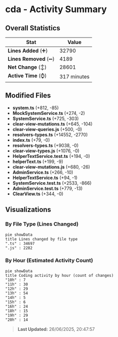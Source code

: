 # cda - Activity Summary 

## Overall Statistics

| Stat                   | Value                                                             |
| ---------------------- | ----------------------------------------------------------------- |
| **Lines Added** (➕)   | 32790                                          |
| **Lines Removed** (➖) | 4189                                        |
| **Net Change** (↕)    | 28601                |
| **Active Time** (⌚)   | 317 minutes |


## Modified Files
- **system.ts** (+812, -85)
- **MockSystemService.ts** (+274, -2)
- **SystemService.ts** (+725, -303)
- **clear-view-mutations.ts** (+645, -104)
- **clear-view-queries.js** (+500, -0)
- **resolvers-types.ts** (+14552, -2770)
- **index.ts** (+79, -0)
- **resolvers-types.ts** (+9038, -0)
- **clear-view-types.js** (+1076, -0)
- **HelperTextService.test.ts** (+194, -0)
- **helperText.ts** (+199, -9)
- **clear-view-mutations.js** (+680, -26)
- **AdminService.ts** (+266, -10)
- **HelperTextService.ts** (+94, -1)
- **SystemService.test.ts** (+2533, -866)
- **AdminService.test.ts** (+779, -13)
- **ClearView.ts** (+344, -0)

## Visualizations

### By File Type (Lines Changed)

```mermaid
pie showData
title Lines changed by file type
".ts" : 34697
".js" : 2282
```

### By Hour (Estimated Activity Count)

```mermaid
pie showData
title Coding activity by hour (count of changes)
"10h" : 7
"11h" : 30
"12h" : 29
"13h" : 54
"14h" : 5
"15h" : 6
"16h" : 24
"18h" : 15
"19h" : 29
"20h" : 14
```


> **Last Updated:** 26/06/2025, 20:47:57